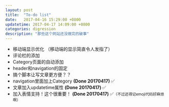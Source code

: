 ```yaml
---
layout: post
title:  "To-do list"
date:   2017-04-16 15:29:00 +0800
updatetime: 2017-04-17 14:09:00 +0800
categories: digression
description: "那些这个网站还没做完的破事"
---
```


* 移动端显示优化 （移动端的显示简直令人发指了）
* 评论栏的添加
* Category页面的自动添加
* header和navigation的固定
* 搞个脚本让写文章更方便？？
* navigation里面加上Category <b>(Done 20170417)&nbsp;</b>:white_check_mark:
* 文章加入updatetime属性 <b>(Done 20170417)&nbsp;</b>:white_check_mark:
* 加入表情支持！这个很重要！ <b>(Done 20170417)&nbsp;</b>:white_check_mark:<small>（不过还得记emoji代码好麻烦啊）</small>
